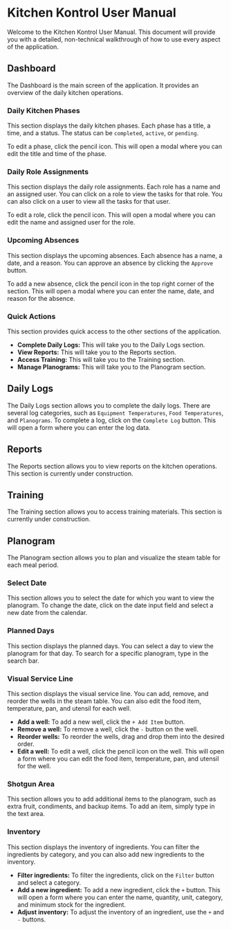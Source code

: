 # Kitchen Kontrol User Manual

Welcome to the Kitchen Kontrol User Manual. This document will provide you with a detailed, non-technical walkthrough of how to use every aspect of the application.

## Dashboard

The Dashboard is the main screen of the application. It provides an overview of the daily kitchen operations.

### Daily Kitchen Phases

This section displays the daily kitchen phases. Each phase has a title, a time, and a status. The status can be `completed`, `active`, or `pending`.

To edit a phase, click the pencil icon. This will open a modal where you can edit the title and time of the phase.

### Daily Role Assignments

This section displays the daily role assignments. Each role has a name and an assigned user. You can click on a role to view the tasks for that role. You can also click on a user to view all the tasks for that user.

To edit a role, click the pencil icon. This will open a modal where you can edit the name and assigned user for the role.

### Upcoming Absences

This section displays the upcoming absences. Each absence has a name, a date, and a reason. You can approve an absence by clicking the `Approve` button.

To add a new absence, click the pencil icon in the top right corner of the section. This will open a modal where you can enter the name, date, and reason for the absence.

### Quick Actions

This section provides quick access to the other sections of the application.

*   **Complete Daily Logs:** This will take you to the Daily Logs section.
*   **View Reports:** This will take you to the Reports section.
*   **Access Training:** This will take you to the Training section.
*   **Manage Planograms:** This will take you to the Planogram section.

## Daily Logs

The Daily Logs section allows you to complete the daily logs. There are several log categories, such as `Equipment Temperatures`, `Food Temperatures`, and `Planograms`. To complete a log, click on the `Complete Log` button. This will open a form where you can enter the log data.

## Reports

The Reports section allows you to view reports on the kitchen operations. This section is currently under construction.

## Training

The Training section allows you to access training materials. This section is currently under construction.

## Planogram

The Planogram section allows you to plan and visualize the steam table for each meal period.

### Select Date

This section allows you to select the date for which you want to view the planogram. To change the date, click on the date input field and select a new date from the calendar.

### Planned Days

This section displays the planned days. You can select a day to view the planogram for that day. To search for a specific planogram, type in the search bar.

### Visual Service Line

This section displays the visual service line. You can add, remove, and reorder the wells in the steam table. You can also edit the food item, temperature, pan, and utensil for each well.

*   **Add a well:** To add a new well, click the `+ Add Item` button.
*   **Remove a well:** To remove a well, click the `-` button on the well.
*   **Reorder wells:** To reorder the wells, drag and drop them into the desired order.
*   **Edit a well:** To edit a well, click the pencil icon on the well. This will open a form where you can edit the food item, temperature, pan, and utensil for the well.

### Shotgun Area

This section allows you to add additional items to the planogram, such as extra fruit, condiments, and backup items. To add an item, simply type in the text area.

### Inventory

This section displays the inventory of ingredients. You can filter the ingredients by category, and you can also add new ingredients to the inventory.

*   **Filter ingredients:** To filter the ingredients, click on the `Filter` button and select a category.
*   **Add a new ingredient:** To add a new ingredient, click the `+` button. This will open a form where you can enter the name, quantity, unit, category, and minimum stock for the ingredient.
*   **Adjust inventory:** To adjust the inventory of an ingredient, use the `+` and `-` buttons.